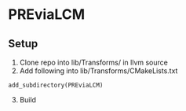# PREviaLCM

## Setup  
1. Clone repo into lib/Transforms/ in llvm source
2. Add following into lib/Transforms/CMakeLists.txt
```
add_subdirectory(PREviaLCM)
```
3. Build

